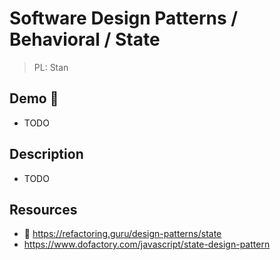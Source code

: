 # Software Design Patterns / Behavioral / State

> PL: Stan

## Demo 🎉

* TODO

## Description

* TODO

## Resources

* 🚀 <https://refactoring.guru/design-patterns/state>
* <https://www.dofactory.com/javascript/state-design-pattern>
